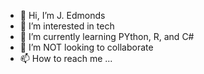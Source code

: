 - 👋 Hi, I’m J. Edmonds
- 👀 I’m interested in tech
- 🌱 I’m currently learning PYthon, R, and C#
- 💞️ I’m NOT looking to collaborate
- 📫 How to reach me ...

<!---
JEdmonds-TMUS/JEdmonds-TMUS is a ✨ special ✨ repository because its `README.md` (this file) appears on your GitHub profile.
You can click the Preview link to take a look at your changes.
--->
